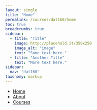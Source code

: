 ```yaml
---
layout: single
title: "Home"
permalink: /courses/dat160/home
toc: true
breadcrumbs: true
sidebar:
  - title: "Title"
    image: http://placehold.it/350x250
    image_alt: "image"
    text: "Some text here."
  - title: "Another Title"
    text: "More text here."
sidebar:
  nav: "dat160"
taxonomy: markup
---
```


- [Home](/)
- [About](/about)
- [Courses](/courses/dat160/l1)

